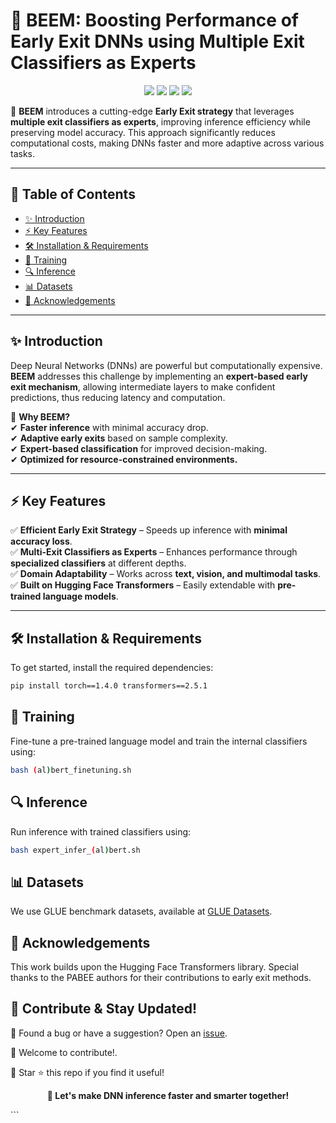 # 🌟 BEEM: Boosting Performance of Early Exit DNNs using Multiple Exit Classifiers as Experts  

<p align="center">
  <img src="https://img.shields.io/badge/PyTorch-1.4.0-red?style=flat-square&logo=pytorch" />
  <img src="https://img.shields.io/badge/Transformers-2.5.1-blue?style=flat-square&logo=huggingface" />
  <img src="https://img.shields.io/badge/License-MIT-green?style=flat-square" />
  <img src="https://img.shields.io/github/issues/your-repo/BEEM?style=flat-square" />
</p>  

🚀 **BEEM** introduces a cutting-edge **Early Exit strategy** that leverages **multiple exit classifiers as experts**, improving inference efficiency while preserving model accuracy. This approach significantly reduces computational costs, making DNNs faster and more adaptive across various tasks.  

---

## 📌 Table of Contents  
- [✨ Introduction](#-introduction)  
- [⚡ Key Features](#-key-features)  
- [🛠 Installation & Requirements](#-installation--requirements)  
- [📖 Training](#-training)  
- [🔍 Inference](#-inference)  
- [📊 Datasets](#-datasets)  
- [🤝 Acknowledgements](#-acknowledgements)  

---

## ✨ Introduction  
Deep Neural Networks (DNNs) are powerful but computationally expensive. **BEEM** addresses this challenge by implementing an **expert-based early exit mechanism**, allowing intermediate layers to make confident predictions, thus reducing latency and computation.  

🔹 **Why BEEM?**  
✔ **Faster inference** with minimal accuracy drop.  
✔ **Adaptive early exits** based on sample complexity.  
✔ **Expert-based classification** for improved decision-making.  
✔ **Optimized for resource-constrained environments.**  

---

## ⚡ Key Features  
✅ **Efficient Early Exit Strategy** – Speeds up inference with **minimal accuracy loss**.  
✅ **Multi-Exit Classifiers as Experts** – Enhances performance through **specialized classifiers** at different depths.  
✅ **Domain Adaptability** – Works across **text, vision, and multimodal tasks**.  
✅ **Built on Hugging Face Transformers** – Easily extendable with **pre-trained language models**.  

---

## 🛠 Installation & Requirements  
To get started, install the required dependencies:  

```bash
pip install torch==1.4.0 transformers==2.5.1
```

## 📖 Training
Fine-tune a pre-trained language model and train the internal classifiers using:

```bash
bash (al)bert_finetuning.sh
```

## 🔍 Inference
Run inference with trained classifiers using:

```bash
bash expert_infer_(al)bert.sh
```


## 📊 Datasets
We use GLUE benchmark datasets, available at [GLUE Datasets](https://gluebenchmark.com/).

## 🤝 Acknowledgements
This work builds upon the Hugging Face Transformers library. Special thanks to the PABEE authors for their contributions to early exit methods.

## 🎯 Contribute & Stay Updated!
📌 Found a bug or have a suggestion? Open an [issue](https://github.com/your-repo/BEEM/issues).

📌 Welcome to contribute!.

📌 Star ⭐ this repo if you find it useful!

<p align="center"> <b>🚀 Let's make DNN inference faster and smarter together!</b> </p> ```
